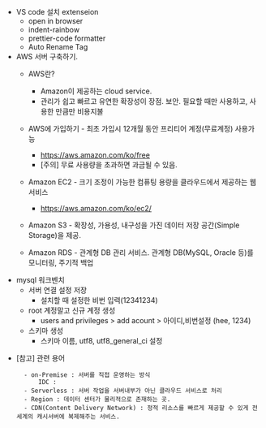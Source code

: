 * VS code 설치 extenseion
    * open in browser
    * indent-rainbow
    * prettier-code formatter
    * Auto Rename Tag
* AWS 서버 구축하기.
    * AWS란?
        * Amazon이 제공하는 cloud service.
        * 관리가 쉽고 빠르고 유연한 확장성이 장점. 보안. 필요할 때만 사용하고, 사용한 만큼만 비용지불

    * AWS에 가입하기 - 최초 가입시 12개월 동안 프리티어 계정(무료계정) 사용가능
        * https://aws.amazon.com/ko/free
        * [주의] 무료 사용량을 초과하면 과금될 수 있음.

    * Amazon EC2 - 크기 조정이 가능한 컴퓨팅 용량을 클라우드에서 제공하는 웹 서비스
        * https://aws.amazon.com/ko/ec2/

    * Amazon S3 - 확장성, 가용성, 내구성을 가진 데이터 저장 공간(Simple Storage)을 제공.
    * Amazon RDS - 관계형 DB 관리 서비스. 관계형 DB(MySQL, Oracle 등)를 모니터링, 주기적 백업

- mysql 워크벤치
    - 서버 연결 설정 저장 
        - 설치할 때 설정한 비번 입력(12341234)
    - root 계정말고 신규 계정 생성
        - users and privileges > add acount > 아이디,비번설정 (hee, 1234)
    - 스키마 생성
        - 스키마 이름, utf8, utf8_general_ci 설정
* [참고] 관련 용어

        - on-Premise : 서버를 직접 운영하는 방식    
            IDC : 
        - Serverless : 서버 작업을 서버내부가 아닌 클라우드 서비스로 처리   
        - Region : 데이터 센터가 물리적으로 존재하는 곳.  
        - CDN(Content Delivery Network) : 정적 리소스를 빠르게 제공할 수 있게 전세계의 캐시서버에 복제해주는 서비스.  